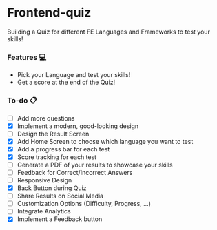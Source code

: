 # Frontend-quiz

Building a Quiz for different FE Languages and Frameworks to test your skills!

### Features :computer:

- Pick your Language and test your skills!
- Get a score at the end of the Quiz!

### To-do :clipboard:

- [ ] Add more questions
- [x] Implement a modern, good-looking design
- [ ] Design the Result Screen
- [x] Add Home Screen to choose which language you want to test
- [x] Add a progress bar for each test
- [x] Score tracking for each test
- [ ] Generate a PDF of your results to showcase your skills
- [ ] Feedback for Correct/Incorrect Answers
- [ ] Responsive Design
- [x] Back Button during Quiz
- [ ] Share Results on Social Media
- [ ] Customization Options (Difficulty, Progress, ...)
- [ ] Integrate Analytics
- [x] Implement a Feedback button
